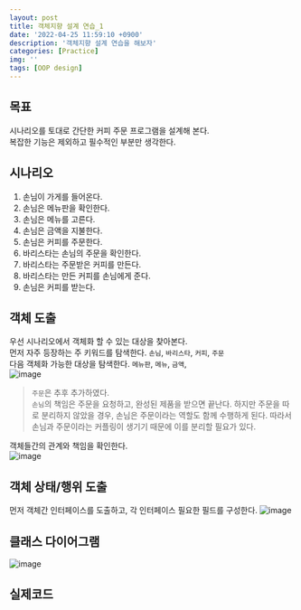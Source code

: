 ```yaml
---
layout: post
title: 객체지향 설계 연습_1
date: '2022-04-25 11:59:10 +0900'
description: '객체지향 설계 연습을 해보자'
categories: [Practice]
img: ''
tags: [OOP design]
---
```

## 목표
시나리오를 토대로 간단한 커피 주문 프로그램을 설계해 본다.  
복잡한 기능은 제외하고 필수적인 부분만 생각한다.

## 시나리오  
1. 손님이 가게를 들어온다.   
2. 손님은 메뉴판을 확인한다.  
3. 손님은 메뉴를 고른다.  
4. 손님은 금액을 지불한다.  
5. 손님은 커피를 주문한다.  
6. 바리스타는 손님의 주문을 확인한다.  
7. 바리스타는 주문받은 커피를 만든다.  
8. 바리스타는 만든 커피를 손님에게 준다.  
9. 손님은 커피를 받는다.  

## 객체 도출
우선 시나리오에서 객체화 할 수 있는 대상을 찾아본다.  
먼저 자주 등장하는 주 키워드를 탐색한다. `손님`, `바리스타`, `커피`, `주문`    
다음 객체화 가능한 대상을 탐색한다. `메뉴판`, `메뉴`, `금액`,  
![image](https://user-images.githubusercontent.com/103012019/165237591-3def1cca-25d9-41c6-8d32-8c8c4b820763.png)  
> `주문`은 추후 추가하였다.  
> `손님`의 책임은 주문을 요청하고, 완성된 제품을 받으면 끝난다. 하지만 주문을 따로 분리하지 않았을 경우, 손님은 주문이라는 역할도 함께 수행하게 된다. 따라서 손님과 주문이라는 커플링이 생기기 때문에 이를 분리할 필요가 있다.

객체들간의 관계와 책임을 확인한다.  
![image](https://user-images.githubusercontent.com/103012019/165443262-4f613c8f-288c-4f0a-ade4-a355ba8c829f.png)  

## 객체 상태/행위 도출
먼저 객체간 인터페이스를 도출하고, 각 인터페이스 필요한 필드를 구성한다.
![image](https://user-images.githubusercontent.com/103012019/165443323-4de51ac8-6012-46d9-bb39-42be48680669.png)  

## 클래스 다이어그램
![image](https://user-images.githubusercontent.com/103012019/165443380-40362eca-d80e-4846-b62f-1a495f922ad9.png)  

## 실제코드
